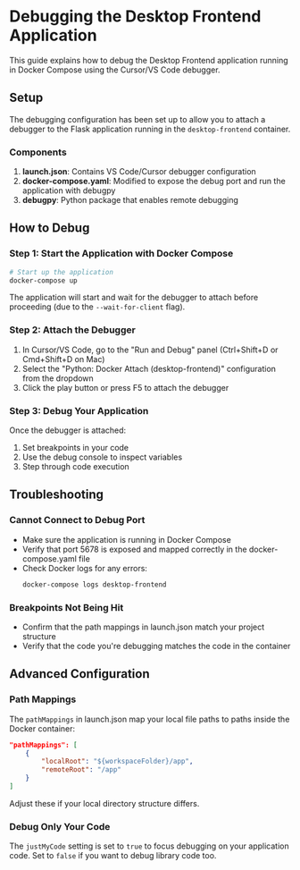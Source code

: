 # Debugging the Desktop Frontend Application

This guide explains how to debug the Desktop Frontend application running in Docker Compose using the Cursor/VS Code debugger.

## Setup

The debugging configuration has been set up to allow you to attach a debugger to the Flask application running in the `desktop-frontend` container.

### Components

1. **launch.json**: Contains VS Code/Cursor debugger configuration
2. **docker-compose.yaml**: Modified to expose the debug port and run the application with debugpy
3. **debugpy**: Python package that enables remote debugging

## How to Debug

### Step 1: Start the Application with Docker Compose

```bash
# Start up the application
docker-compose up
```


The application will start and wait for the debugger to attach before proceeding (due to the `--wait-for-client` flag).

### Step 2: Attach the Debugger

1. In Cursor/VS Code, go to the "Run and Debug" panel (Ctrl+Shift+D or Cmd+Shift+D on Mac)
2. Select the "Python: Docker Attach (desktop-frontend)" configuration from the dropdown
3. Click the play button or press F5 to attach the debugger

### Step 3: Debug Your Application

Once the debugger is attached:

1. Set breakpoints in your code
2. Use the debug console to inspect variables
3. Step through code execution

## Troubleshooting

### Cannot Connect to Debug Port

- Make sure the application is running in Docker Compose
- Verify that port 5678 is exposed and mapped correctly in the docker-compose.yaml file
- Check Docker logs for any errors:
  ```bash
  docker-compose logs desktop-frontend
  ```

### Breakpoints Not Being Hit

- Confirm that the path mappings in launch.json match your project structure
- Verify that the code you're debugging matches the code in the container

## Advanced Configuration

### Path Mappings

The `pathMappings` in launch.json map your local file paths to paths inside the Docker container:

```json
"pathMappings": [
    {
        "localRoot": "${workspaceFolder}/app",
        "remoteRoot": "/app"
    }
]
```

Adjust these if your local directory structure differs.

### Debug Only Your Code

The `justMyCode` setting is set to `true` to focus debugging on your application code. Set to `false` if you want to debug library code too.
